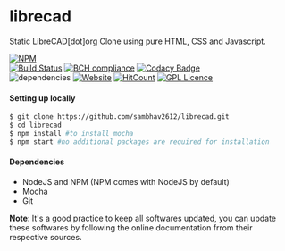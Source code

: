 # librecad
Static LibreCAD[dot]org Clone using pure HTML, CSS and Javascript.

[![NPM](https://nodei.co/npm/librecad.png?compact=true)](https://npmjs.org/package/librecad)  
[![Build Status](https://travis-ci.org/sambhav2612/librecad.svg?branch=master)](https://travis-ci.org/sambhav2612/librecad)
[![BCH compliance](https://bettercodehub.com/edge/badge/sambhav2612/librecad?branch=master)](https://bettercodehub.com/)
[![Codacy Badge](https://api.codacy.com/project/badge/Grade/20a28db2c07b4354960304794edbb21b)](https://www.codacy.com/app/sambhavjain2612/librecad?utm_source=github.com&amp;utm_medium=referral&amp;utm_content=sambhav2612/librecad&amp;utm_campaign=Badge_Grade)  
![dependencies](https://david-dm.org/sambhav2612/librecad.svg)
[![Website](https://img.shields.io/website-up-down-green-red/http/shields.io.svg?label=watch-it-live)](https://sambhav2612.github.io/librecad/)
[![HitCount](http://hits.dwyl.io/sambhav2612/librecad.svg)](http://hits.dwyl.io/sambhav2612/librecad)
[![GPL Licence](https://badges.frapsoft.com/os/gpl/gpl.png?v=103)](https://opensource.org/licenses/GPL-3.0/)

#### Setting up locally
```bash
$ git clone https://github.com/sambhav2612/librecad.git
$ cd librecad
$ npm install #to install mocha
$ npm start #no additional packages are required for installation
```

#### Dependencies
- NodeJS and NPM (NPM comes with NodeJS by default)
- Mocha
- Git

**Note**: It's a good practice to keep all softwares updated, you can update these softwares by following the online documentation frrom their respective sources. 
